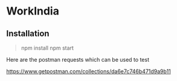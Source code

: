 # WorkIndia
## Installation 
> npm install
> npm start

Here are the postman requests which can be used to test

https://www.getpostman.com/collections/da6e7c746b471d9a9b11
